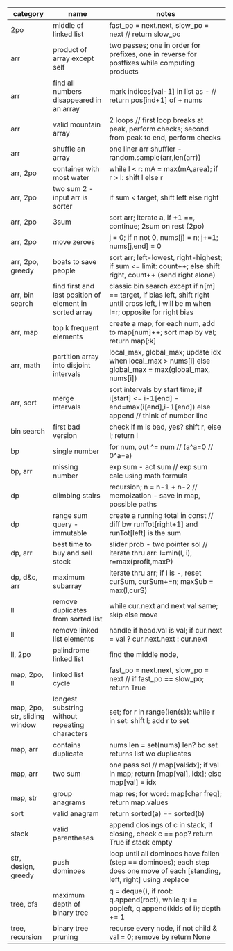 <!-- Formatted using: https://tabletomarkdown.com/format-markdown-table/ -->

| category                      | name                                                    | notes                                                                                                                                  |
| ----------------------------- | ------------------------------------------------------- | -------------------------------------------------------------------------------------------------------------------------------------- |
| 2po                           | middle of linked list                                   | fast_po = next.next, slow_po = next // return slow_po                                                                                  |
| arr                           | product of array except self                            | two passes; one in order for prefixes, one in reverse for postfixes while computing products                                           |
| arr                           | find all numbers disappeared in an array                | mark indices[val-1] in list as - // return pos[ind+1] of + nums                                                                        |
| arr                           | valid mountain array                                    | 2 loops // first loop breaks at peak, perform checks; second from peak to end, perform checks                                          |
| arr                           | shuffle an array                                        | one liner arr shuffler - random.sample(arr,len(arr))                                                                                   |
| arr, 2po                      | container with most water                               | while l < r: mA = max(mA,area); if r > l: shift l else r                                                                               |
| arr, 2po                      | two sum 2 - input arr is sorter                         | if sum < target, shift left else right                                                                                                 |
| arr, 2po                      | 3sum                                                    | sort arr; iterate a, if +1 ==, continue; 2sum on rest (2po)                                                                            |
| arr, 2po                      | move zeroes                                             | j = 0; if n not 0, nums[j] = n; j+=1; nums[j,end] = 0                                                                                  |
| arr, 2po, greedy              | boats to save people                                    | sort arr; left-lowest, right-highest; if sum <= limit: count++; else shift right, count++ (send right alone)                           |
| arr, bin search               | find first and last position of element in sorted array | classic bin search except if n[m] == target, if bias left, shift right until cross left, i will be m when l=r; opposite for right bias |
| arr, map                      | top k frequent elements                                 | create a map; for each num, add to map[num]++; sort map by val; return map[:k]                                                         |
| arr, math                     | partition array into disjoint intervals                 | local_max, global_max; update idx when local_max > nums[i] else global_max = max(global_max, nums[i])                                  |
| arr, sort                     | merge intervals                                         | sort intervals by start time; if i[start] <= i-1[end] - end=max(i[end],i-1[end]) else append // think of number line                   |
| bin search                    | first bad version                                       | check if m is bad, yes? shift r, else l; return l                                                                                      |
| bp                            | single number                                           | for num, out ^= num // (a^a=0 // 0^a=a)                                                                                                |
| bp, arr                       | missing number                                          | exp sum - act sum // exp sum calc using math formula                                                                                   |
| dp                            | climbing stairs                                         | recursion; n = n-1 + n-2 // memoization - save in map, possible paths                                                                  |
| dp                            | range sum query - immutable                             | create a running total in const // diff bw runTot[right+1] and runTot[left] is the sum                                                 |
| dp, arr                       | best time to buy and sell stock                         | slider prob - two pointer sol // iterate thru arr: l=min(l, i), r=max(profit,maxP)                                                     |
| dp, d&c, arr                  | maximum subarray                                        | iterate thru arr; if l is -, reset curSum, curSum+=n; maxSub = max(l,curS)                                                             |
| ll                            | remove duplicates from sorted list                      | while cur.next and next val same; skip else move                                                                                       |
| ll                            | remove linked list elements                             | handle if head.val is val; if cur.next = val ? cur.next.next : cur.next                                                                |
| ll, 2po                       | palindrome linked list                                  | find the middle node,                                                                                                                  |
| map, 2po, ll                  | linked list cycle                                       | fast_po = next.next, slow_po = next // if fast_po == slow_po; return True                                                              |
| map, 2po, str, sliding window | longest substring without repeating characters          | set; for r in range(len(s)): while r in set: shift l; add r to set                                                                     |
| map, arr                      | contains duplicate                                      | nums len = set(nums) len? bc set returns list wo duplicates                                                                            |
| map, arr                      | two sum                                                 | one pass sol // map[val:idx]; if val in map; return [map[val], idx]; else map[val] = idx                                               |
| map, str                      | group anagrams                                          | map res; for word: map[char freq]; return map.values                                                                                   |
| sort                          | valid anagram                                           | return sorted(a) == sorted(b)                                                                                                          |
| stack                         | valid parentheses                                       | append closings of c in stack, if closing, check c == pop? return True if stack empty                                                  |
| str, design, greedy           | push dominoes                                           | loop until all dominoes have fallen (step == dominoes); each step does one move of each [standing, left, right] using .replace         |
| tree, bfs                     | maximum depth of binary tree                            | q = deque(), if root: q.append(root), while q: i = popleft, q.append(kids of i); depth += 1                                            |
| tree, recursion               | binary tree pruning                                     | recurse every node, if not child & val = 0; remove by return None                                                                      |